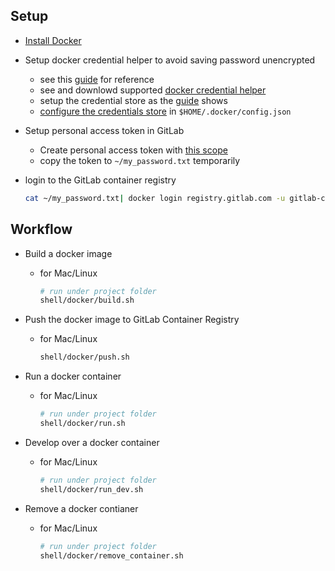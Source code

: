 ## Setup

- [Install Docker](https://docs.docker.com/get-docker/)

- Setup docker credential helper to avoid saving password unencrypted

  - see this [guide](https://leimao.github.io/blog/Docker-Login-Encrypted-Credentials/) for reference
  - see and downlowd supported [docker credential helper](https://docs.docker.com/engine/reference/commandline/login/#credentials-store)
  - setup the credential store as the [guide](https://leimao.github.io/blog/Docker-Login-Encrypted-Credentials/) shows
  - [configure the credentials store](https://docs.docker.com/engine/reference/commandline/login/#credentials-store) in `$HOME/.docker/config.json`

- Setup personal access token in GitLab

  - Create personal access token with [this scope](https://docs.gitlab.com/ee/user/packages/container_registry/index.html#authenticate-with-the-container-registry)
  - copy the token to `~/my_password.txt` temporarily

- login to the GitLab container registry
  ```sh
  cat ~/my_password.txt| docker login registry.gitlab.com -u gitlab-ci-token --password-stdin
  ```

## Workflow

- Build a docker image

  - for Mac/Linux

    ```sh
    # run under project folder
    shell/docker/build.sh
    ```

- Push the docker image to GitLab Container Registry

  - for Mac/Linux

    ```sh
    shell/docker/push.sh
    ```

- Run a docker container

  - for Mac/Linux

    ```sh
    # run under project folder
    shell/docker/run.sh
    ```

- Develop over a docker container

  - for Mac/Linux

    ```sh
    # run under project folder
    shell/docker/run_dev.sh
    ```

- Remove a docker contianer

  - for Mac/Linux

    ```sh
    # run under project folder
    shell/docker/remove_container.sh
    ```
